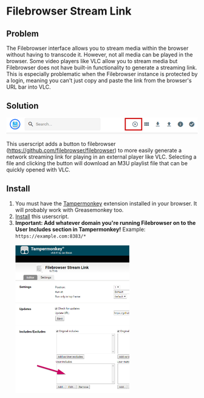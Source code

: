# Filebrowser Stream Link
## Problem
The Filebrowser interface allows you to stream media within the browser without having to transcode it. However, not all media can be played in the browser. Some video players like VLC allow you to stream media but Filebrowser does not have built-in functionality to generate a streaming link. This is especially problematic when the Filebrowser instance is protected by a login, meaning you can't just copy and paste the link from the browser's URL bar into VLC.

## Solution
![screenshot](https://github.com/zoidy/filebrowser-streamlink/raw/master/screenshot.png)

This userscript adds a button to filebrowser (https://github.com/filebrowser/filebrowser) to more easily generate a network streaming link for playing in an external player like VLC. Selecting a file and clicking the button will download an M3U playlist file that can be quickly opened with VLC.

## Install
1. You must have the [Tampermonkey](https://www.tampermonkey.net) extension installed in your browser. It will probably work with Greasemonkey too.
1. [Install](https://github.com/zoidy/filebrowser-streamlink/raw/master/filebrowser-stream-link.user.js) this userscript. 
1. **Important: Add whatever domain you're running Filebrowser on to the User Includes section in Tampermonkey!**  Example: `https://example.com:8383/*` <br><br>
<img src="https://github.com/zoidy/filebrowser-streamlink/raw/master/screenshot2.png" width="300px"></img>


